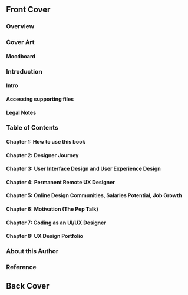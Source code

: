 ## Front Cover
### Overview
### Cover Art
#### Moodboard
### Introduction
#### Intro
#### Accessing supporting files
#### Legal Notes
### Table of Contents
#### Chapter 1: How to use this book
#### Chapter 2: Designer Journey
#### Chapter 3: User Interface Design and User Experience Design
#### Chapter 4: Permanent Remote UX Designer
#### Chapter 5: Online Design Communities, Salaries Potential, Job Growth
#### Chapter 6: Motivation (The Pep Talk)
#### Chapter 7: Coding as an UI/UX Designer
#### Chapter 8: UX Design Portfolio
### About this Author
### Reference
## Back Cover